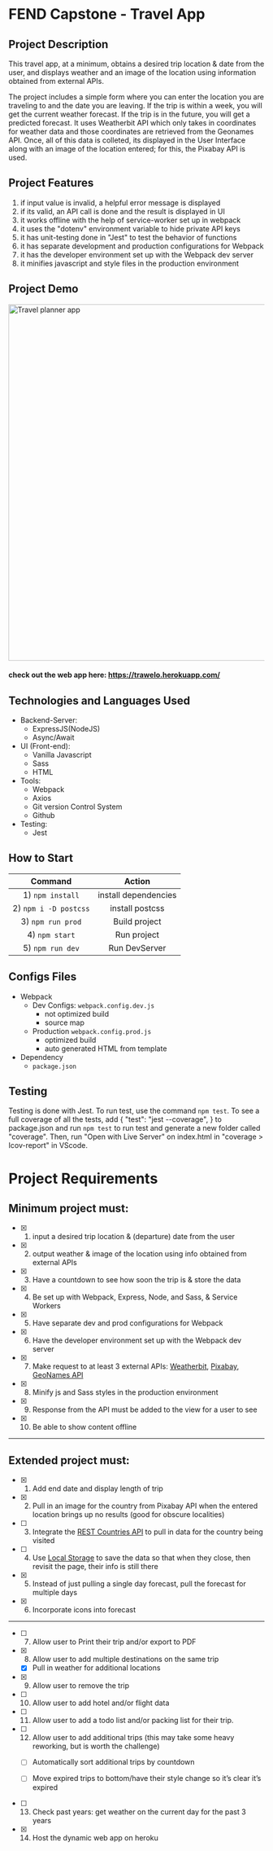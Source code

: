 # FEND Capstone - Travel App

## Project Description
This travel app, at a minimum, obtains a desired trip location & date from the user, and displays weather and an image of the location using information obtained from external APIs.

The project includes a simple form where you can enter the location you are traveling to and the date you are leaving. If the trip is within a week, you will get the current weather forecast. If the trip is in the future, you will get a predicted forecast. It uses Weatherbit API which only takes in coordinates for weather data and those coordinates are retrieved from the Geonames API. Once, all of this data is colleted, its displayed in the User Interface along with an image of the location entered; for this, the Pixabay API is used.

## Project Features
1) if input value is invalid, a helpful error message is displayed
2) if its valid, an API call is done and the result is displayed in UI
3) it works offline with the help of service-worker set up in webpack
4) it uses the "dotenv" environment variable to hide private API keys
5) it has unit-testing done in "Jest" to test the behavior of functions
6) it has separate development and production configurations for Webpack
7) it has the developer environment set up with the Webpack dev server
8) it minifies javascript and style files in the production environment

## Project Demo

<img src="trawelo.gif" alt="Travel planner app" width="700px">

#### check out the web app here: https://trawelo.herokuapp.com/
 

## Technologies and Languages Used
- Backend-Server:
  - ExpressJS(NodeJS)
  - Async/Await
- UI (Front-end):
  - Vanilla Javascript
  - Sass
  - HTML
- Tools:
  - Webpack
  - Axios
  - Git version Control System
  - Github
- Testing:
  - Jest

## How to Start
| Command | Action |
| :------------: | :-----------: |
| 1) `npm install` | install dependencies |
| 2) `npm i -D postcss` | install postcss |
| 3) `npm run prod` | Build project |
| 4) `npm start` | Run project |
| 5) `npm run dev` | Run DevServer |


## Configs Files
- Webpack
  - Dev Configs: `webpack.config.dev.js`
    - not optimized build
    - source map
  - Production `webpack.config.prod.js`
    - optimized build
    - auto generated HTML from template
- Dependency
  - `package.json`

## Testing
Testing is done with Jest. To run test, use the command `npm test`. To see a full coverage of all the tests, add { "test": "jest --coverage", } to package.json and run `npm test` to run test and generate a new folder called "coverage". Then, run "Open with Live Server" on index.html in "coverage > Icov-report" in VScode.


# Project Requirements

## Minimum project must:

- [x] 1) input a desired trip location & (departure) date from the user

- [x] 2) output weather & image of the location using info obtained from external APIs
  
- [x] 3) Have a countdown to see how soon the trip is & store the data

- [x] 4) Be set up with Webpack, Express, Node, and Sass, & Service Workers

- [x] 5) Have separate dev and prod configurations for Webpack

- [x] 6) Have the developer environment set up with the Webpack dev server

- [x] 7) Make request to at least 3 external APIs: [Weatherbit](https://www.weatherbit.io/), [Pixabay](https://pixabay.com/api/docs/#), [GeoNames API](http://www.geonames.org/)

- [x] 8) Minify js and Sass styles in the production environment

- [x] 9) Response from the API must be added to the view for a user to see 

- [x] 10) Be able to show content offline

---

## Extended project must:

- [x] 1) Add end date and display length of trip

- [x] 2) Pull in an image for the country from Pixabay API when the entered location brings up no results (good for obscure localities)

- [ ] 3) Integrate the [REST Countries API](https://restcountries.com/) to pull in data for the country being visited 

- [ ] 4) Use [Local Storage](https://www.taniarascia.com/how-to-use-local-storage-with-javascript/) to save the data so that when they close, then revisit the page, their info is still there

- [x] 5) Instead of just pulling a single day forecast, pull the forecast for multiple days

- [x] 6) Incorporate icons into forecast

---

- [ ] 7) Allow user to Print their trip and/or export to PDF

- [x] 8) Allow user to add multiple destinations on the same trip

  - [x] Pull in weather for additional locations

- [x] 9) Allow user to remove the trip

- [ ] 10) Allow user to add hotel and/or flight data

- [ ] 11) Allow user to add a todo list and/or packing list for their trip.

- [ ] 12) Allow user to add additional trips (this may take some heavy reworking, but is worth the challenge)

  - [ ] Automatically sort additional trips by countdown

  - [ ] Move expired trips to bottom/have their style change so it’s clear it’s expired

- [ ] 13) Check past years: get weather on the current day for the past 3 years

- [x] 14) Host the dynamic web app on heroku